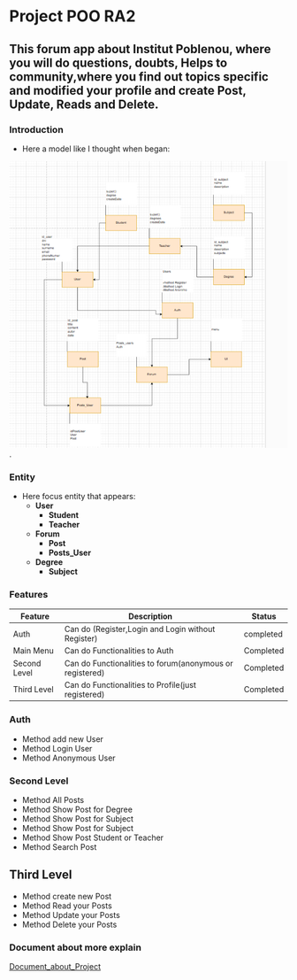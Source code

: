 # Project POO RA2

## This forum app about Institut Poblenou, where you will do questions, doubts, Helps to community,where you find out topics specific and modified your profile and create Post, Update, Reads and Delete.

### Introduction

- Here a model like I thought when began:

![project_forum](Model.png).

### Entity 
- Here focus entity that appears: 
  - **User**
    - **Student**
    - **Teacher**
  - **Forum**
    - **Post**
    - **Posts_User**
  - **Degree**
    - **Subject**

### Features 

| Feature      | Description                                              | Status    |
|--------------|----------------------------------------------------------|-----------|
| Auth         | Can do (Register,Login and Login without Register)       | completed |
| Main Menu    | Can do Functionalities to Auth                           | Completed |
| Second Level | Can do Functionalities to forum(anonymous or registered) | Completed |
| Third Level  | Can do Functionalities to Profile(just registered)       | Completed |

### Auth

- Method add new User
- Method Login User
- Method Anonymous User

### Second Level 
- Method All Posts
- Method Show Post for Degree 
- Method Show Post for Subject
- Method Show Post for Subject
- Method Show Post Student or Teacher
- Method Search Post

## Third Level
- Method create new Post
- Method Read your Posts
- Method Update your Posts
- Method Delete your Posts


### Document about more explain 

[Document_about_Project](https://docs.google.com/document/d/19eTjgKEy29OtXhbo-SbTRn8K1jmmi6GtFTvif7uGcL8/edit?usp=sharing)